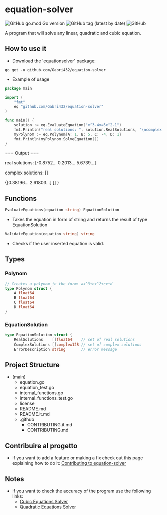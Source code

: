 # equation-solver
![GitHub go.mod Go version](https://img.shields.io/github/go-mod/go-version/Gabri432/equation-solver)
![GitHub tag (latest by date)](https://img.shields.io/github/v/tag/Gabri432/equation-solver)
![GitHub](https://img.shields.io/github/license/Gabri432/equation-solver)

A program that will solve any linear, quadratic and cubic equation.

## How to use it
- Download the 'equationsolver' package:
```
go get -u github.com/Gabri432/equation-solver
```

- Example of usage
```go
package main

import (
    "fmt"
    eq "github.com/Gabri432/equation-solver"
)

func main() {
    solution := eq.EvaluateEquation("x^3-4x=5x^2-1")
    fmt.Println("real solutions: ", solution.RealSolutions, "\ncomplex solutions:", solution.ComplexSolutions)
    myPolynom := eq.Polynom{A: 1, B: 5, C: -4, D: 1}
    fmt.Println(myPolynom.SolveEquation())
}

```
=== Output ===

real solutions: [-0.8752... 0.2013... 5.6739...]

complex solutions: []

{[0.38196... 2.61803...] [] }

## Functions
```go
EvaluateEquations(equation string) EquationSolution
```
  - Takes the equation in form of string and returns the result of type EquationSolution

```go
ValidateEquation(equation string) string
```
  - Checks if the user inserted equation is valid.

## Types
### Polynom
```go
// Creates a polynom in the form: ax^3+bx^2+cx+d
type Polynom struct {
	A float64
	B float64
	C float64
	D float64
}
```
### EquationSolution
```go
type EquationSolution struct {
	RealSolutions    []float64    // set of real solutions
	ComplexSolutions []complex128 // set of complex solutions
	ErrorDescription string       // error message
```

## Project Structure
- (main)
  - equation.go
  - equation_test.go
  - internal_functions.go
  - internal_functions_test.go
  - license
  - README.md
  - README.it.md
  - .github
    - CONTRIBUTING.it.md
    - CONTRIBUTING.md

## Contribuire al progetto
- If you want to add a feature or making a fix check out this page explaining how to do it: [Contributing to equation-solver](https://github.com/Gabri432/equation-solver/blob/master/.github/CONTRIBUTING.it.md)

## Notes
- If you want to check the accuracy of the program use the following links:
  - [Cubic Equations Solver](https://www.calculatorsoup.com/calculators/algebra/cubicequation.php)
  - [Quadratic Equations Solver](https://www.calculatorsoup.com/calculators/algebra/quadratic-formula-calculator.php)